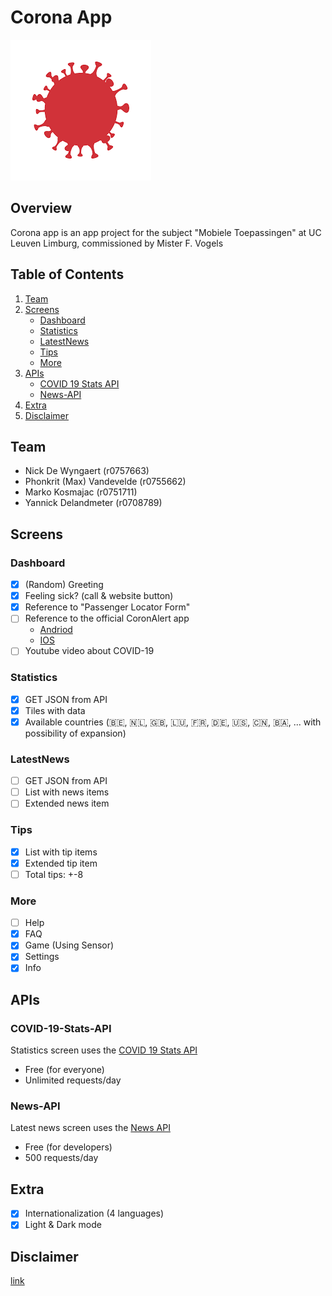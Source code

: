 # Corona App

![Logo](/assets/images/big-logo.png)

## Overview
Corona app is an app project for the subject "Mobiele Toepassingen" at UC Leuven Limburg, commissioned by Mister F. Vogels

## Table of Contents
1. [Team](#Team)
2. [Screens](#Screens)
    - [Dashboard](#Dashboard)
    - [Statistics](#Statistics)
    - [LatestNews](#LatestNews)
    - [Tips](#Tips)
    - [More](#More)
3. [APIs](#APIs)
    - [COVID 19 Stats API](#COVID-19-Stats-API)
    - [News-API](#News-API)
4. [Extra](#Extra)
5. [Disclaimer](#Disclaimer)

## Team
- Nick De Wyngaert (r0757663)
- Phonkrit (Max) Vandevelde (r0755662)
- Marko Kosmajac (r0751711)
- Yannick Delandmeter (r0708789)

## Screens
### Dashboard
- [X] (Random) Greeting
- [X] Feeling sick? (call & website button)
- [X] Reference to "Passenger Locator Form"
- [ ] Reference to the official CoronAlert app
    - [Andriod](https://play.google.com/store/apps/details?id=be.sciensano.coronalert)
    - [IOS](https://apps.apple.com/us/app/id1526431891)
- [ ] Youtube video about COVID-19

### Statistics
- [X] GET JSON from API
- [X] Tiles with data
- [X] Available countries (:belgium:, :netherlands:, :uk:, :luxembourg:, :fr:, :de:, :us:, :cn:, :bosnia_herzegovina:, ... with possibility of expansion)

### LatestNews
- [ ] GET JSON from API
- [ ] List with news items
- [ ] Extended news item

### Tips
- [X] List with tip items
- [X] Extended tip item
- [ ] Total tips: +-8

### More
- [ ] Help
- [X] FAQ
- [X] Game (Using Sensor)
- [X] Settings
- [X] Info

## APIs

### COVID-19-Stats-API
Statistics screen uses the [COVID 19 Stats API](https://covid19-stats-api.herokuapp.com/) 
- Free (for everyone)
- Unlimited requests/day

### News-API
Latest news screen uses the [News API](https://newsapi.org/) 
- Free (for developers) 
- 500 requests/day

## Extra
- [X] Internationalization (4 languages)
- [X] Light & Dark mode

## Disclaimer
[link](https://nl.wikipedia.org/wiki/Regeringsformaties_Belgi%C3%AB_2019-2020)
